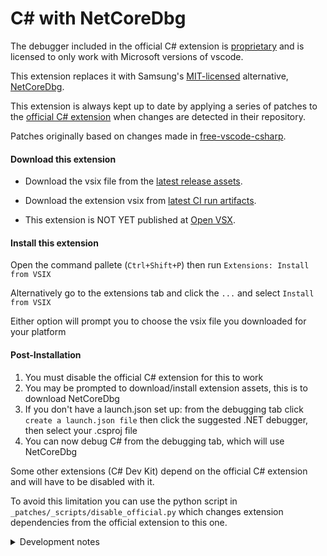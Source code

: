 # C# with NetCoreDbg

The debugger included in the official C# extension is [proprietary](https://aka.ms/VSCode-DotNet-DbgLicense) and is licensed to only work with Microsoft versions of vscode.

This extension replaces it with Samsung's [MIT-licensed](https://github.com/Samsung/netcoredbg/blob/master/LICENSE) alternative, [NetCoreDbg](https://github.com/Samsung/netcoredbg).

This extension is always kept up to date by applying a series of patches to the [official C# extension](https://github.com/dotnet/vscode-csharp) when changes are detected in their repository.

Patches originally based on changes made in [free-vscode-csharp](https://github.com/muhammadsammy/free-vscode-csharp).


#### Download this extension

- Download the vsix file from the [latest release assets](https://github.com/blipk/vscodium-csharp/releases/latest).

- Download the extension vsix from [latest CI run artifacts](https://github.com/blipk/vscodium-csharp/actions/workflows/ci.yml).

- This extension is NOT YET published at [Open VSX](https://open-vsx.org/extension/blipk/vscodium-csharp).

#### Install this extension

Open the command pallete (`Ctrl+Shift+P`) then run `Extensions: Install from VSIX`

Alternatively go to the extensions tab and click the `...` and select `Install from VSIX`

Either option will prompt you to choose the vsix file you downloaded for your platform

#### Post-Installation

1. You must disable the official C# extension for this to work
2. You may be prompted to download/install extension assets, this is to download NetCoreDbg
3. If you don't have a launch.json set up: from the debugging tab click `create a launch.json file` then click the suggested .NET debugger, then select your .csproj file
4. You can now debug C# from the debugging tab, which will use NetCoreDbg

Some other extensions (C# Dev Kit) depend on the official C# extension and will have to be disabled with it.

To avoid this limitation you can use the python script in `_patches/_scripts/disable_official.py` which changes extension dependencies from the official extension to this one.




<details>
<summary>Development notes</summary>

##### Build from source locally

```bash
git clone https://github.com/blipk/vscodium-csharp.git
cd vscodium-csharp
npm install
npm run vscode:prepublish
npx gulp 'vsix:release:package:neutral-clean'
```

##### CI Notes (GitHub Actions)

A series of GitHub Action workflows are run to apply the patches and build the release.

1. apply-patches.yml:
    - first it merges changes from the official C# extension upstream
    - then it runs any `.sh` files in the _patches directory - these are how patches are applied
    - it is run whenever pushing to main, or at midnight every night
    - it won't run if it doesnt detect any changes upstream, or if the last `ci.yml` failed
    - to force it to run push a commit with `[force-ci]` in its message
2. ci.yml: this installs all dependencies and builds the `.vsix` files for each platform
3. ci-release.yml: this creates a github release and uploads the `.vsix` files from the previous workflow to it - it will also eventually upload them to Open VSX

###### Other notes

- The packages are versioned by the date and time they were created at

</details>